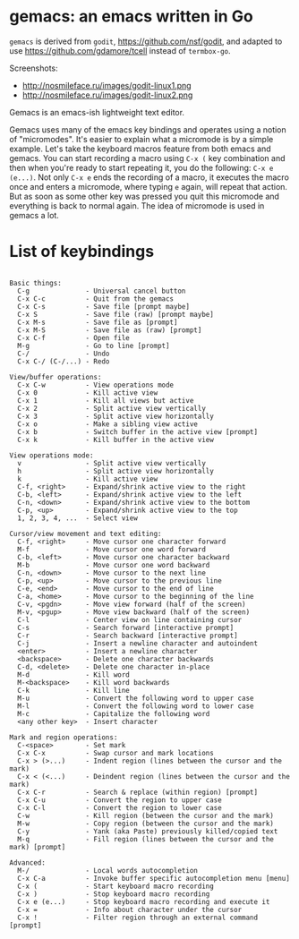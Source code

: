 gemacs: an emacs written in Go
==============================

`gemacs` is derived from `godit`, https://github.com/nsf/godit,
and adapted to use https://github.com/gdamore/tcell instead of `termbox-go`.

Screenshots:

 * http://nosmileface.ru/images/godit-linux1.png
 * http://nosmileface.ru/images/godit-linux2.png


Gemacs is an emacs-ish lightweight text editor.

Gemacs uses many of the emacs key
bindings and operates using a notion of "micromodes". It's easier to explain
what a micromode is by a simple example. Let's take the keyboard macros feature
from both emacs and gemacs. You can start recording a macro using `C-x (` key
combination and then when you're ready to start repeating it, you do the
following: `C-x e (e...)`. Not only `C-x e` ends the recording of a macro, it
executes the macro once and enters a micromode, where typing `e` again, will
repeat that action. But as soon as some other key was pressed you quit this
micromode and everything is back to normal again. The idea of micromode is used
in gemacs a lot.

# List of keybindings

~~~

Basic things:
  C-g              - Universal cancel button
  C-x C-c          - Quit from the gemacs
  C-x C-s          - Save file [prompt maybe]
  C-x S            - Save file (raw) [prompt maybe]
  C-x M-s          - Save file as [prompt]
  C-x M-S          - Save file as (raw) [prompt]
  C-x C-f          - Open file
  M-g              - Go to line [prompt]
  C-/              - Undo
  C-x C-/ (C-/...) - Redo

View/buffer operations:
  C-x C-w          - View operations mode
  C-x 0            - Kill active view
  C-x 1            - Kill all views but active
  C-x 2            - Split active view vertically
  C-x 3            - Split active view horizontally
  C-x o            - Make a sibling view active
  C-x b            - Switch buffer in the active view [prompt]
  C-x k            - Kill buffer in the active view

View operations mode:
  v                - Split active view vertically
  h                - Split active view horizontally
  k                - Kill active view
  C-f, <right>     - Expand/shrink active view to the right
  C-b, <left>      - Expand/shrink active view to the left
  C-n, <down>      - Expand/shrink active view to the bottom
  C-p, <up>        - Expand/shrink active view to the top
  1, 2, 3, 4, ...  - Select view

Cursor/view movement and text editing:
  C-f, <right>     - Move cursor one character forward
  M-f              - Move cursor one word forward
  C-b, <left>      - Move cursor one character backward
  M-b              - Move cursor one word backward
  C-n, <down>      - Move cursor to the next line
  C-p, <up>        - Move cursor to the previous line
  C-e, <end>       - Move cursor to the end of line
  C-a, <home>      - Move cursor to the beginning of the line
  C-v, <pgdn>      - Move view forward (half of the screen)
  M-v, <pgup>      - Move view backward (half of the screen)
  C-l              - Center view on line containing cursor
  C-s              - Search forward [interactive prompt]
  C-r              - Search backward [interactive prompt]
  C-j              - Insert a newline character and autoindent
  <enter>          - Insert a newline character
  <backspace>      - Delete one character backwards
  C-d, <delete>    - Delete one character in-place
  M-d              - Kill word
  M-<backspace>    - Kill word backwards
  C-k              - Kill line
  M-u              - Convert the following word to upper case
  M-l              - Convert the following word to lower case
  M-c              - Capitalize the following word
  <any other key>  - Insert character

Mark and region operations:
  C-<space>        - Set mark
  C-x C-x          - Swap cursor and mark locations
  C-x > (>...)     - Indent region (lines between the cursor and the mark)
  C-x < (<...)     - Deindent region (lines between the cursor and the mark)
  C-x C-r          - Search & replace (within region) [prompt]
  C-x C-u          - Convert the region to upper case
  C-x C-l          - Convert the region to lower case
  C-w              - Kill region (between the cursor and the mark)
  M-w              - Copy region (between the cursor and the mark)
  C-y              - Yank (aka Paste) previously killed/copied text
  M-q              - Fill region (lines between the cursor and the mark) [prompt]

Advanced:
  M-/              - Local words autocompletion
  C-x C-a          - Invoke buffer specific autocompletion menu [menu]
  C-x (            - Start keyboard macro recording
  C-x )            - Stop keyboard macro recording
  C-x e (e...)     - Stop keyboard macro recording and execute it
  C-x =            - Info about character under the cursor
  C-x !            - Filter region through an external command [prompt]

~~~